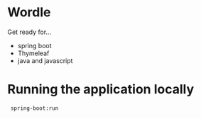 # Wordle
<div class='cool-container'>
    <p class='cool-description'>Get ready for...</p>
    <ul class='cool-list'>
        <li class='cool-item'>spring boot </li>
        <li class='cool-item'>Thymeleaf </li>
        <li class='cool-item'>java and javascript </li>
    </ul>
</div>
<h1> Running the application locally</h1>

```shell
 spring-boot:run
```
